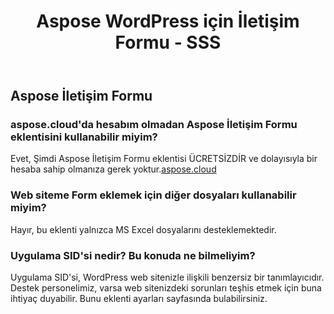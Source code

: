 ﻿---
title: Aspose WordPress için İletişim Formu - SSS
second_title: Aspose Contact Form Documen
type: docs
url: /tr/aspose-contact-form-for-wordpress-faqs/
description: Aspose İletişim Formu, oluşturma, dönüştürme, birleştirme, bölme, koruma, iç nesne işlemleri vb. için Excel'i destekler
weight: 40
---
## Aspose İletişim Formu
### aspose.cloud'da hesabım olmadan Aspose İletişim Formu eklentisini kullanabilir miyim?
 Evet, Şimdi Aspose İletişim Formu eklentisi ÜCRETSİZDİR ve dolayısıyla bir hesaba sahip olmanıza gerek yoktur.[aspose.cloud](https://www.aspose.cloud/)
### Web siteme Form eklemek için diğer dosyaları kullanabilir miyim?
Hayır, bu eklenti yalnızca MS Excel dosyalarını desteklemektedir.
### Uygulama SID'si nedir? Bu konuda ne bilmeliyim?
Uygulama SID'si, WordPress web sitenizle ilişkili benzersiz bir tanımlayıcıdır. Destek personelimiz, varsa web sitenizdeki sorunları teşhis etmek için buna ihtiyaç duyabilir. Bunu eklenti ayarları sayfasında bulabilirsiniz.
